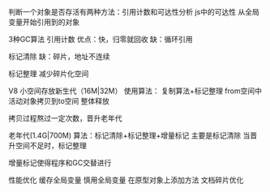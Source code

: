 判断一个对象是否存活有两种方法：引用计数和可达性分析
js中的可达性
从全局变量开始引用到的对象

3种GC算法
引用计数
优点：快，归零就回收
缺：循环引用

标记清除
缺：碎片，地址不连续

标记整理
减少碎片化空间

V8
小空间存放新生代（16M|32M）
使用算法：
复制算法+标记整理
from空间中活动对象拷贝到to空间
整体释放

拷贝过程熬过一定次数，晋升老年代

老年代(1.4G|700M)
算法：标记清除+标记整理+增量标记
主要是标记清除
当晋升空间不足时，标记整理

增量标记使得程序和GC交替进行

性能优化
缓存全局变量
慎用全局变量
在原型对象上添加方法
文档碎片优化